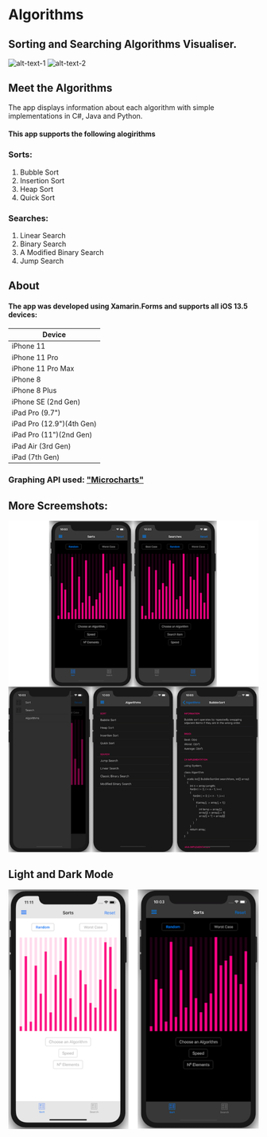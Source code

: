 # Algorithms
 
## Sorting and Searching Algorithms Visualiser.

![alt-text-1](iPhoneGIF.gif) ![alt-text-2](iPadGIF.gif) 

## Meet the Algorithms
The app displays information about each algorithm with simple implementations in C#, Java and Python.
#### This app supports the following alogirithms
### Sorts:
1. Bubble Sort
2. Insertion Sort
3. Heap Sort
4. Quick Sort
### Searches:
1. Linear Search
2. Binary Search
3. A Modified Binary Search
4. Jump Search

## About
#### The app was developed using Xamarin.Forms and supports all iOS 13.5 devices:

| Device                    |
| ------------------------- |
| iPhone 11                 |
| iPhone 11 Pro             |
| iPhone 11 Pro Max         |
| iPhone 8                  |
| iPhone 8 Plus             |
| iPhone SE (2nd Gen)       |
| iPad Pro (9.7")           |
| iPad Pro (12.9")(4th Gen) |
| iPad Pro (11")(2nd Gen)   |
| iPad Air (3rd Gen)        |
| iPad (7th Gen)            |

### Graphing API used: ["Microcharts"](https://devblogs.microsoft.com/xamarin/microcharts-elegant-cross-platform-charts-for-any-app/)
## More Screemshots:

![alt-text](Screenshots/BigScreenshot.png)

## Light and Dark Mode

![alt-text](Screenshots/LAndDMode.png)
